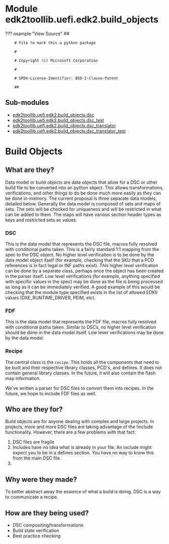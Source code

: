 Module edk2toollib.uefi.edk2.build_objects
==========================================

??? example "View Source"
        ##

        # File to mark this a python package

        #

        # Copyright (c) Microsoft Corporation

        #

        # SPDX-License-Identifier: BSD-2-Clause-Patent

        ##

Sub-modules
-----------
* [edk2toollib.uefi.edk2.build_objects.dsc](dsc/)
* [edk2toollib.uefi.edk2.build_objects.dsc_test](dsc_test/)
* [edk2toollib.uefi.edk2.build_objects.dsc_translator](dsc_translator/)
* [edk2toollib.uefi.edk2.build_objects.dsc_translator_test](dsc_translator_test/)
# Build Objects

## What are they?

Data model or build objects are data objects that allow for a DSC or other build file to be converted into an python object.
This allows transformations, verifications, and other things to do be done much more easily as they can be done in-memory.
The current proposal is three separate data models, detailed below.
Generally the data model is composed of sets and maps of sets.
The sets will be checked for uniqueness and will be restricted in what can be added to them.
The maps will have various section header types as keys and restricted sets as values.

### DSC

This is the data model that represents the DSC file, macros fully resolved with conditional paths taken.
This is a fairly standard 1:1 mapping from the spec to the DSC object.
No higher level verification is to be done by the data model object itself (for example, checking that the SKU that a PCD references is in fact legal or INF paths exist).
This higher level verification can be done by a separate class, perhaps once the object has been created in the parser itself.
Low level verifications (for example, anything specified with specific values in the spec) may be done as the file is being processed as long as it can be immediately verified.
A good example of this would be checking that the module type specified exists in the list of allowed EDKII values (DXE_RUNTIME_DRIVER, PEIM, etc).

### FDF

This is the data model that represents the FDF file, macros fully resolved with conditional paths taken.
Similar to DSCs, no higher level verification should be done in the data model itself.
Low lever verifications may be done by the data model.

### Recipe

The central class is the `recipe`.
This holds all the components that need to be built and their respective library classes, PCD's, and defines.
It does not contain general library classes.
In the future, it will also contain the flash map information.


We've written a parser for DSC files to convert them into recipes.
In the future, we hope to include FDF files as well.

## Who are they for?

Build objects are for anyone dealing with complex and large projects.
In projects, more and more DSC files are taking advantage of the !include functionality. However, there are a few problems with that fact.
1. DSC files are fragile
2. Includes have no idea what is already in your file. An include might expect you to be in a defines section. You have no way to know this from the main DSC file.
3.

## Why were they made?

To better abstract away the essence of what a build is doing. DSC is a way to communicate a recipe.

## How are they being used?

- DSC compositing/transformations
- Build state verification
- Best practice checking